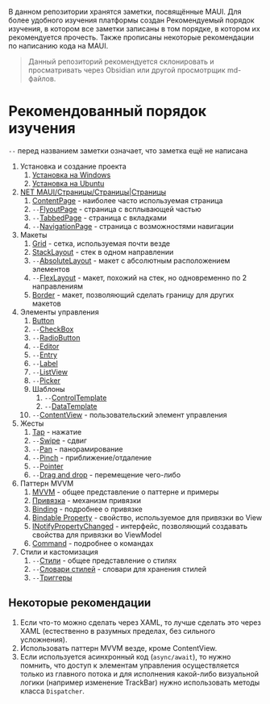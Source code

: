 В данном репозитории хранятся заметки, посвящённые MAUI. Для более удобного изучения платформы создан Рекомендуемый порядок изучения, в котором все заметки записаны в том порядке, в котором их рекомендуется прочесть. Также прописаны некоторые рекомендации по написанию кода на MAUI.

> Данный репозиторий рекомендуется склонировать и просматривать через Obsidian или другой просмотрщик md-файлов.

# Рекомендованный порядок изучения

`--` перед названием заметки означает, что заметка ещё не написана

1. Установка и создание проекта
	1. [Установка на Windows](Установка/Установка%20на%20Windows.md)
	2. [Установка на Ubuntu](Установка/Установка%20на%20Ubuntu.md)
2. [NET MAUI/Страницы/Страницы|Страницы](NET%20MAUI/Страницы/Страницы.md)
	1. [ContentPage](NET%20MAUI/Страницы/ContentPage.md) - наиболее часто используемая страница
	2. `--`[FlyoutPage](NET%20MAUI/Страницы/TabbedPage.md) - страница с всплывающей частью
	3. `--`[TabbedPage](NET%20MAUI/Страницы/TabbedPage.md) - страница с вкладками
	4. `--`[NavigationPage](NET%20MAUI/Страницы/NavigationPage.md) - страница с возможностями навигации
3. Макеты
	1. [Grid](NET%20MAUI/Макеты%20(слои)/Grid.md) - сетка, используемая почти везде
	2. [StackLayout](NET%20MAUI/Макеты%20(слои)/StackLayout.md) - стек в одном направлении
	3. `--`[AbsoluteLayout](NET%20MAUI/Макеты%20(слои)/AbsoluteLayout.md) - макет с абсолютным расположением элементов
	4. `--`[FlexLayout](NET%20MAUI/Макеты%20(слои)/FlexLayout.md) - макет, похожий на стек, но одновременно по 2 направлениям
	5. [Border](NET%20MAUI/Макеты%20(слои)/Border.md) - макет, позволяющий сделать границу для других макетов
4. Элементы управления
	1. [Button](NET%20MAUI/Элементы%20управления/Button.md)
	2. `--`[CheckBox](NET%20MAUI/Элементы%20управления/CheckBox.md)
	3. `--`[RadioButton](NET%20MAUI/Элементы%20управления/RadioButton.md)
	4. `--`[Editor](NET%20MAUI/Элементы%20управления/Editor.md)
	5. `--`[Entry](NET%20MAUI/Элементы%20управления/Entry.md)
	6. `--`[Label](NET%20MAUI/Элементы%20управления/Label.md)
	7. `--`[ListView](NET%20MAUI/Элементы%20управления/ListView.md)
	8. `--`[Picker](NET%20MAUI/Элементы%20управления/Picker.md)
	9. Шаблоны
		1. `--`[ControlTemplate](NET%20MAUI/Элементы%20управления/Шаблоны/ControlTemplate.md)
		2. `--`[DataTemplate](NET%20MAUI/Элементы%20управления/Шаблоны/DataTemplate.md)
	10. `--`[ContentView](NET%20MAUI/Элементы%20управления/ContentView.md) - пользовательский элемент управления
5. Жесты
	1. [Tap](NET%20MAUI/Жесты/Tap.md) - нажатие
	2. `--`[Swipe](NET%20MAUI/Жесты/Swipe.md) - сдвиг
	3. `--`[Pan](NET%20MAUI/Жесты/Pan.md) - панорамирование
	4. `--`[Pinch](NET%20MAUI/Жесты/Pinch.md) - приближение/отдаление
	5. `--`[Pointer](NET%20MAUI/Жесты/Pointer.md)
	6. `--`[Drag and drop](NET%20MAUI/Жесты/Drag%20and%20drop.md) - перемещение чего-либо
6. Паттерн MVVM
	1. [MVVM](NET%20MAUI/MVVM/MVVM.md) - общее представление о паттерне и примеры
	2. [Привязка](NET%20MAUI/MVVM/Привязка.md) - механизм привязки
	3. [Binding](NET%20MAUI/MVVM/Binding.md) - подробнее о привязке
	4. [Bindable Property](NET%20MAUI/MVVM/Bindable%20Property.md) - свойство, используемое для привязки во View
	5. [INotifyPropertyChanged](NET%20MAUI/MVVM/INotifyPropertyChanged.md) - интерфейс, позволяющий создавать свойства для привязки во ViewModel
	6. [Command](NET%20MAUI/MVVM/Command.md) - подробнее о командах
7.  Стили и кастомизация
	1. `--`[Стили](NET%20MAUI/Стили/Стили.md) - общее представление о стилях
	2. `--`[Словари стилей](NET%20MAUI/Стили/Словари%20стилей.md) - словари для хранения стилей
	3. `--`[Триггеры](NET%20MAUI/Стили/Триггеры.md)

## Некоторые рекомендации

1. Если что-то можно сделать через XAML, то лучше сделать это через XAML (естественно в разумных пределах, без сильного усложнения).
2. Использовать паттерн MVVM везде, кроме ContentView.
3. Если используется асинхронный код (`async/await`), то нужно помнить, что доступ к элементам управления осуществляется только из главного потока и для исполнения какой-либо визуальной логики (например изменение TrackBar) нужно использовать методы класса `Dispatcher`.